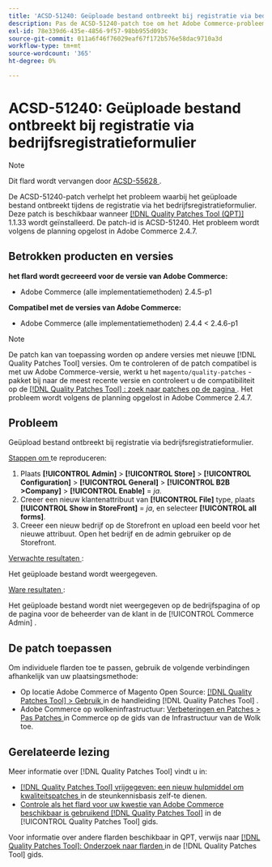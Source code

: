 ```yaml
---
title: 'ACSD-51240: Geüploade bestand ontbreekt bij registratie via bedrijfsregistratieformulier'
description: Pas de ACSD-51240-patch toe om het Adobe Commerce-probleem op te lossen waarbij het geüploade bestand ontbreekt tijdens de registratie via het bedrijfsregistratieformulier.
exl-id: 78e339d6-435e-4856-9f57-98bb955d093c
source-git-commit: 011a6f46f76029eaf67f172b576e58dac9710a3d
workflow-type: tm+mt
source-wordcount: '365'
ht-degree: 0%

---
```


# ACSD-51240: Geüploade bestand ontbreekt bij registratie via bedrijfsregistratieformulier

>[!NOTE]
>
>Dit flard wordt vervangen door [ ACSD-55628 ](/help/tools/quality-patches-tool/patches-available-in-qpt/v1-1-42/acsd-55628-upload-file-company-registration-form-replace-file-customer-attribute-storefront.md).

De ACSD-51240-patch verhelpt het probleem waarbij het geüploade bestand ontbreekt tijdens de registratie via het bedrijfsregistratieformulier. Deze patch is beschikbaar wanneer [[!DNL Quality Patches Tool (QPT)] ](https://experienceleague.adobe.com/en/docs/commerce-operations/tools/quality-patches-tool/quality-patches-tool-to-self-serve-quality-patches) 1.1.33 wordt geïnstalleerd. De patch-id is ACSD-51240. Het probleem wordt volgens de planning opgelost in Adobe Commerce 2.4.7.

## Betrokken producten en versies

**het flard wordt gecreeerd voor de versie van Adobe Commerce:**

* Adobe Commerce (alle implementatiemethoden) 2.4.5-p1

**Compatibel met de versies van Adobe Commerce:**

* Adobe Commerce (alle implementatiemethoden) 2.4.4 &lt; 2.4.6-p1

>[!NOTE]
>
>De patch kan van toepassing worden op andere versies met nieuwe [!DNL Quality Patches Tool] versies. Om te controleren of de patch compatibel is met uw Adobe Commerce-versie, werkt u het `magento/quality-patches` -pakket bij naar de meest recente versie en controleert u de compatibiliteit op de [[!DNL Quality Patches Tool] : zoek naar patches op de pagina ](<https://experienceleague.adobe.com/tools/commerce-quality-patches/index.html>) . Het probleem wordt volgens de planning opgelost in Adobe Commerce 2.4.7.

## Probleem

Geüpload bestand ontbreekt bij registratie via bedrijfsregistratieformulier.

<u> Stappen om </u> te reproduceren:

1. Plaats **[!UICONTROL Admin]** > **[!UICONTROL Store]** > **[!UICONTROL Configuration]** > **[!UICONTROL General]** > **[!UICONTROL B2B >Company]** > **[!UICONTROL Enable]** = *ja*.
1. Creeer een nieuw klantenattribuut van **[!UICONTROL File]** type, plaats **[!UICONTROL Show in StoreFront]** = *ja*, en selecteer **[!UICONTROL all forms]**.
1. Creeer een nieuw bedrijf op de Storefront en upload een beeld voor het nieuwe attribuut.
Open het bedrijf en de admin gebruiker op de Storefront.

<u> Verwachte resultaten </u>:

Het geüploade bestand wordt weergegeven.

<u> Ware resultaten </u>:

Het geüploade bestand wordt niet weergegeven op de bedrijfspagina of op de pagina voor de beheerder van de klant in de [!UICONTROL Commerce Admin] .

## De patch toepassen

Om individuele flarden toe te passen, gebruik de volgende verbindingen afhankelijk van uw plaatsingsmethode:

* Op locatie Adobe Commerce of Magento Open Source: [[!DNL Quality Patches Tool] > Gebruik ](/help/tools/quality-patches-tool/usage.md) in de handleiding [!DNL Quality Patches Tool] .
* Adobe Commerce op wolkeninfrastructuur: [ Verbeteringen en Patches > Pas Patches ](https://experienceleague.adobe.com/docs/commerce-cloud-service/user-guide/develop/upgrade/apply-patches.html) in Commerce op de gids van de Infrastructuur van de Wolk toe.

## Gerelateerde lezing

Meer informatie over [!DNL Quality Patches Tool] vindt u in:

* [[!DNL Quality Patches Tool]  vrijgegeven: een nieuw hulpmiddel om kwaliteitspatches ](https://experienceleague.adobe.com/en/docs/commerce-operations/tools/quality-patches-tool/quality-patches-tool-to-self-serve-quality-patches) in de steunkennisbasis zelf-te dienen.
* [ Controle als het flard voor uw kwestie van Adobe Commerce beschikbaar is gebruikend  [!DNL Quality Patches Tool]](/help/tools/quality-patches-tool/patches-available-in-qpt/check-patch-for-magento-issue-with-magento-quality-patches.md) in de [!UICONTROL Quality Patches Tool] gids.


Voor informatie over andere flarden beschikbaar in QPT, verwijs naar [[!DNL Quality Patches Tool]: Onderzoek naar flarden ](https://experienceleague.adobe.com/tools/commerce-quality-patches/index.html) in de [!DNL Quality Patches Tool] gids.
